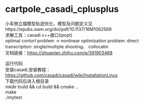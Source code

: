 # cartpole_casadi_cplusplus  
小车倒立摆模型轨迹优化，模型及问题定义见https://epubs.siam.org/doi/pdf/10.1137/16M1062569  
求解工具：casadi c++接口(ipopt)  
optimal contorl problem -> nonlinear optimization problem: direct transcription: single/multiple shooting、 collocatin  
文档链接：https://zhuanlan.zhihu.com/p/391903468  
  
运行代码  
安装casadi,安装教程：https://github.com/casadi/casadi/wiki/InstallationLinux  
下载代码后进入根目录  
mkdir build && cd build && cmake ..  
make  
./mytest  
